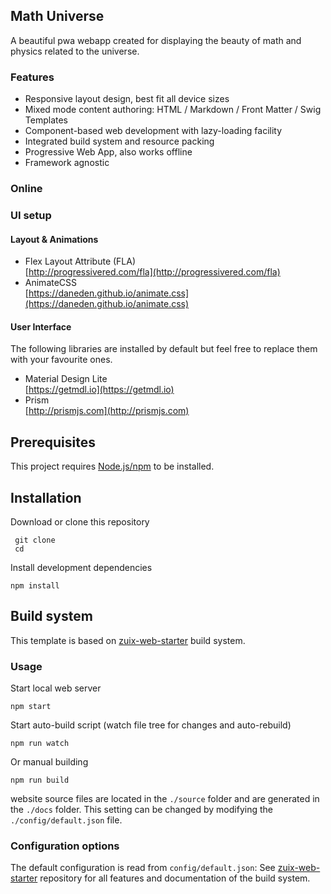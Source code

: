 ## Math Universe

A beautiful pwa webapp created for displaying the beauty of math and physics related to the universe.

### Features

- Responsive layout design, best fit all device sizes
- Mixed mode content authoring: HTML / Markdown / Front Matter / Swig Templates
- Component-based web development with lazy-loading facility
- Integrated build system and resource packing
- Progressive Web App, also works offline
- Framework agnostic

### Online



### UI setup

#### Layout & Animations

- Flex Layout Attribute (FLA)<br/>
  [http://progressivered.com/fla](http://progressivered.com/fla)
- AnimateCSS<br/>
  [https://daneden.github.io/animate.css](https://daneden.github.io/animate.css)

#### User Interface

The following libraries are installed by default but feel free to replace
them with your favourite ones.

- Material Design Lite<br/>
  [https://getmdl.io](https://getmdl.io)
- Prism<br/>
  [http://prismjs.com](http://prismjs.com)


## Prerequisites

This project requires [Node.js/npm](https://www.npmjs.com/get-npm) to be installed.


## Installation

Download or clone this repository

     git clone 
     cd 

Install development dependencies

    npm install


## Build system

This template is based on [zuix-web-starter](https://github.com/zuixjs/zuix-web-starter)
build system.

### Usage

Start local web server

    npm start

Start auto-build script (watch file tree for changes and auto-rebuild)

    npm run watch

Or manual building

    npm run build

website source files are located in the `./source` folder and are
generated in the `./docs` folder.
This setting can be changed by modifying the `./config/default.json` file.


### Configuration options

The default configuration is read from `config/default.json`:
See [zuix-web-starter](https://github.com/zuixjs/zuix-web-starter) repository
for all features and documentation of the build system.


